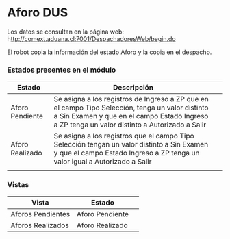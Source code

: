 # Aforo DUS

Los datos se consultan en la página web: h[ttp://comext.aduana.cl:7001/DespachadoresWeb/begin.do](http://comext.aduana.cl:7001/DespachadoresWeb/begin.do)

El robot copia la información del estado Aforo y la copia en el despacho.

### Estados presentes en el módulo

<table><thead><tr><th>Estado</th><th>Descripción</th><th data-hidden></th></tr></thead><tbody><tr><td>Aforo Pendiente</td><td>Se asigna a los registros de Ingreso a ZP que en el campo Tipo Selección, tenga un valor distinto a Sin Examen y que en el campo Estado Ingreso a ZP tenga un valor distinto a Autorizado a Salir</td><td></td></tr><tr><td>Aforo Realizado</td><td>Se asigna a los registros que el campo Tipo Selección tengan un valor distinto a Sin Examen y que el campo Estado Ingreso a ZP tenga un valor igual a Autorizado a Salir</td><td></td></tr><tr><td></td><td></td><td></td></tr></tbody></table>

### Vistas

<table><thead><tr><th>Vista</th><th>Estado</th><th data-hidden></th></tr></thead><tbody><tr><td>Aforos Pendientes</td><td>Aforo Pendiente</td><td></td></tr><tr><td>Aforos Realizados</td><td>Aforo Realizado</td><td></td></tr></tbody></table>

